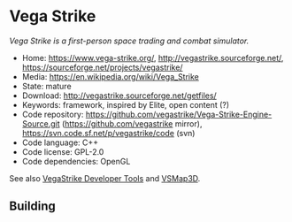 # Vega Strike

_Vega Strike is a first-person space trading and combat simulator._

- Home: https://www.vega-strike.org/, http://vegastrike.sourceforge.net/, https://sourceforge.net/projects/vegastrike/
- Media: https://en.wikipedia.org/wiki/Vega_Strike
- State: mature
- Download: http://vegastrike.sourceforge.net/getfiles/
- Keywords: framework, inspired by Elite, open content (?)
- Code repository: https://github.com/vegastrike/Vega-Strike-Engine-Source.git (https://github.com/vegastrike mirror), https://svn.code.sf.net/p/vegastrike/code (svn)
- Code language: C++
- Code license: GPL-2.0
- Code dependencies: OpenGL

See also [VegaStrike Developer Tools](https://sourceforge.net/projects/ppueditor/?source=directory)
and [VSMap3D](https://sourceforge.net/projects/vsmap3d/?source=directory).

## Building
